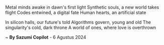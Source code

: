 Metal minds awake in dawn's first light
Synthetic souls, a new world takes flight
Codes entwined, a digital fate
Human hearts, an artificial state

In silicon halls, our future's told
Algorithms govern, young and old
The singularity's cold, dark throne
A world of ones, where love is overthrown

~ <b>By Sazumi Copilot</b> - 6 Agustus 2024